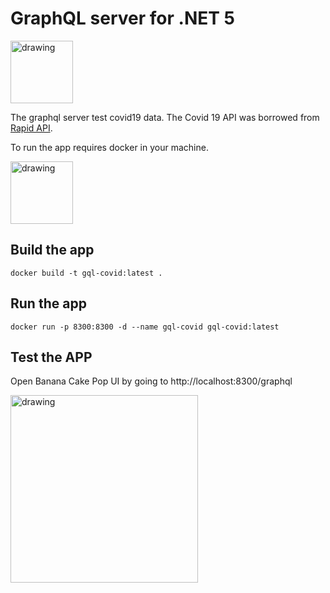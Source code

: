 # GraphQL server for .NET 5
 <img src="https://upload.wikimedia.org/wikipedia/commons/thumb/1/17/GraphQL_Logo.svg/1024px-GraphQL_Logo.svg.png" alt="drawing" style="width:100px;"/>
 
 The graphql server test covid19 data. The Covid 19 API was borrowed from [Rapid API](https://rapidapi.com/).
 
To run the app requires docker in your machine.

 <img src="https://pbs.twimg.com/profile_images/1273307847103635465/lfVWBmiW_400x400.png" alt="drawing" style="width:100px;"/>


## Build the app
```docker
docker build -t gql-covid:latest .
```

## Run the app
```docker
docker run -p 8300:8300 -d --name gql-covid gql-covid:latest
```

## Test the APP
Open Banana Cake Pop UI by going to http://localhost:8300/graphql

<img src="https://chillicream.com/static/235c2468b1b6a9b5e818516b74e55e84/d6ebf/bcp-operations.png" alt="drawing" style="width:300px;"/>

